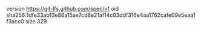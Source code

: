 version https://git-lfs.github.com/spec/v1
oid sha256:1dfe33ab13e86a15ae7cd8e21af14c03ddf316e4aa1762cafe09e5eaa1f3acc0
size 329
